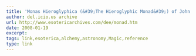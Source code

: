 ```yaml
---
title: 'Monas Hieroglyphica (&#39;The Hieroglyphic Monad&#39;) of John Dee'
author: del.icio.us archive
url: http://www.esotericarchives.com/dee/monad.htm
date: 2008-01-19
excerpt: 
tags: link,esoterica,alchemy,astronomy,Magic,reference
type: link
---
```

